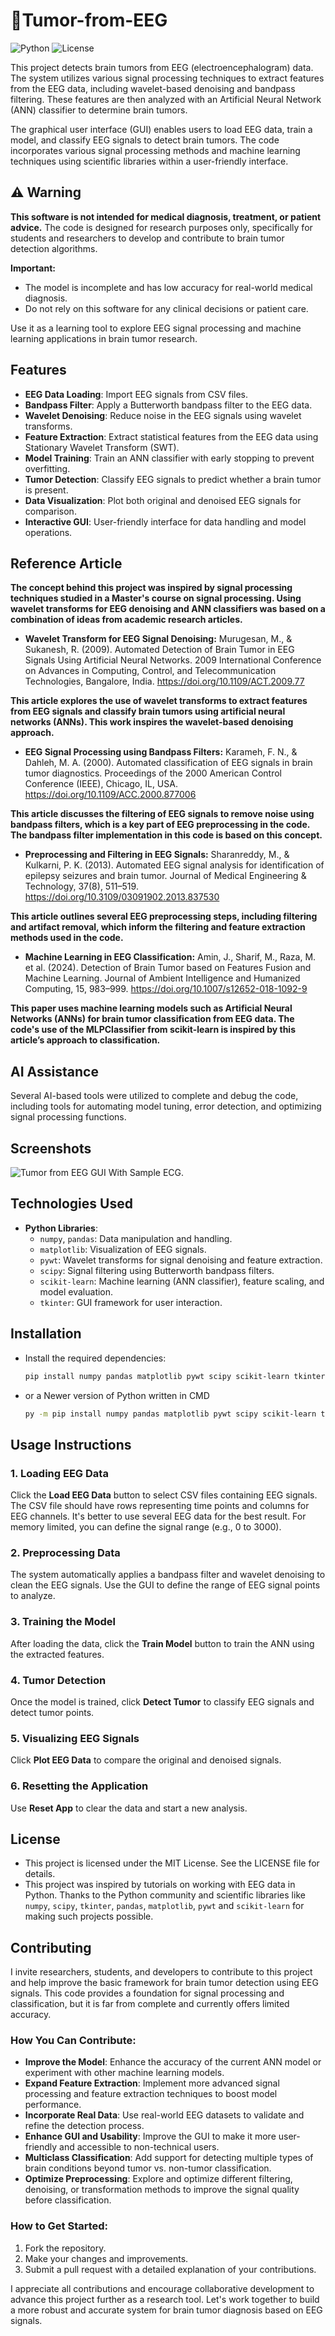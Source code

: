 # 🧠Tumor-from-EEG
![Python](https://img.shields.io/badge/python-3.7+-blue.svg)
![License](https://img.shields.io/badge/license-MIT-blue.svg)

This project detects brain tumors from EEG (electroencephalogram) data. The system utilizes various signal processing techniques to extract features from the EEG data, including wavelet-based denoising and bandpass filtering. These features are then analyzed with an Artificial Neural Network (ANN) classifier to determine brain tumors.

The graphical user interface (GUI) enables users to load EEG data, train a model, and classify EEG signals to detect brain tumors. The code incorporates various signal processing methods and machine learning techniques using scientific libraries within a user-friendly interface.
## ⚠️ Warning

**This software is not intended for medical diagnosis, treatment, or patient advice.** The code is designed for research purposes only, specifically for students and researchers to develop and contribute to brain tumor detection algorithms. 

**Important:** 
- The model is incomplete and has low accuracy for real-world medical diagnosis.
- Do not rely on this software for any clinical decisions or patient care.

Use it as a learning tool to explore EEG signal processing and machine learning applications in brain tumor research.
## Features

- **EEG Data Loading**: Import EEG signals from CSV files.
- **Bandpass Filter**: Apply a Butterworth bandpass filter to the EEG data.
- **Wavelet Denoising**: Reduce noise in the EEG signals using wavelet transforms.
- **Feature Extraction**: Extract statistical features from the EEG data using Stationary Wavelet Transform (SWT).
- **Model Training**: Train an ANN classifier with early stopping to prevent overfitting.
- **Tumor Detection**: Classify EEG signals to predict whether a brain tumor is present.
- **Data Visualization**: Plot both original and denoised EEG signals for comparison.
- **Interactive GUI**: User-friendly interface for data handling and model operations.

## Reference Article

**The concept behind this project was inspired by signal processing techniques studied in a Master's course on signal processing. Using wavelet transforms for EEG denoising and ANN classifiers was based on a combination of ideas from academic research articles.**
-  **Wavelet Transform for EEG Signal Denoising:**
Murugesan, M., & Sukanesh, R. (2009). Automated Detection of Brain Tumor in EEG Signals Using Artificial Neural Networks. 2009 International Conference on Advances in Computing, Control, and Telecommunication Technologies, Bangalore, India. https://doi.org/10.1109/ACT.2009.77

**This article explores the use of wavelet transforms to extract features from EEG signals and classify brain tumors using artificial neural networks (ANNs). This work inspires the wavelet-based denoising approach.**
- **EEG Signal Processing using Bandpass Filters:**
Karameh, F. N., & Dahleh, M. A. (2000). Automated classification of EEG signals in brain tumor diagnostics. Proceedings of the 2000 American Control Conference (IEEE), Chicago, IL, USA. https://doi.org/10.1109/ACC.2000.877006

**This article discusses the filtering of EEG signals to remove noise using bandpass filters, which is a key part of EEG preprocessing in the code. The bandpass filter implementation in this code is based on this concept.**
- **Preprocessing and Filtering in EEG Signals:**
Sharanreddy, M., & Kulkarni, P. K. (2013). Automated EEG signal analysis for identification of epilepsy seizures and brain tumor. Journal of Medical Engineering & Technology, 37(8), 511–519. https://doi.org/10.3109/03091902.2013.837530

**This article outlines several EEG preprocessing steps, including filtering and artifact removal, which inform the filtering and feature extraction methods used in the code.**
- **Machine Learning in EEG Classification:**
Amin, J., Sharif, M., Raza, M. et al. (2024). Detection of Brain Tumor based on Features Fusion and Machine Learning. Journal of Ambient Intelligence and Humanized Computing, 15, 983–999. https://doi.org/10.1007/s12652-018-1092-9

**This paper uses machine learning models such as Artificial Neural Networks (ANNs) for brain tumor classification from EEG data. The code's use of the MLPClassifier from scikit-learn is inspired by this article’s approach to classification.**

## AI Assistance

Several AI-based tools were utilized to complete and debug the code, including tools for automating model tuning, error detection, and optimizing signal processing functions.

## Screenshots

![Tumor from EEG GUI With Sample ECG](Tumor%20from%20Sample%20EEG.jpg).

## Technologies Used

- **Python Libraries**:
  - `numpy`, `pandas`: Data manipulation and handling.
  - `matplotlib`: Visualization of EEG signals.
  - `pywt`: Wavelet transforms for signal denoising and feature extraction.
  - `scipy`: Signal filtering using Butterworth bandpass filters.
  - `scikit-learn`: Machine learning (ANN classifier), feature scaling, and model evaluation.
  - `tkinter`: GUI framework for user interaction.

## Installation

- Install the required dependencies:
    ```bash
    pip install numpy pandas matplotlib pywt scipy scikit-learn tkinter
    ```
- or a Newer version of Python written in CMD
   ```bash
   py -m pip install numpy pandas matplotlib pywt scipy scikit-learn tkinter
   ```
## Usage Instructions

### 1. Loading EEG Data
Click the **Load EEG Data** button to select CSV files containing EEG signals. The CSV file should have rows representing time points and columns for EEG channels. It's better to use several EEG data for the best result. For memory limited, you can define the signal range (e.g., 0 to 3000).

### 2. Preprocessing Data
The system automatically applies a bandpass filter and wavelet denoising to clean the EEG signals. Use the GUI to define the range of EEG signal points to analyze.

### 3. Training the Model
After loading the data, click the **Train Model** button to train the ANN using the extracted features.

### 4. Tumor Detection
Once the model is trained, click **Detect Tumor** to classify EEG signals and detect tumor points.

### 5. Visualizing EEG Signals
Click **Plot EEG Data** to compare the original and denoised signals.

### 6. Resetting the Application
Use **Reset App** to clear the data and start a new analysis.

## License
- This project is licensed under the MIT License. See the LICENSE file for details.
- This project was inspired by tutorials on working with EEG data in Python. Thanks to the Python community and scientific libraries like `numpy`, `scipy`, `tkinter`, `pandas`, `matplotlib`, `pywt` and `scikit-learn` for making such projects possible.

## Contributing

I invite researchers, students, and developers to contribute to this project and help improve the basic framework for brain tumor detection using EEG signals. This code provides a foundation for signal processing and classification, but it is far from complete and currently offers limited accuracy.

### How You Can Contribute:
- **Improve the Model**: Enhance the accuracy of the current ANN model or experiment with other machine learning models.
- **Expand Feature Extraction**: Implement more advanced signal processing and feature extraction techniques to boost model performance.
- **Incorporate Real Data**: Use real-world EEG datasets to validate and refine the detection process.
- **Enhance GUI and Usability**: Improve the GUI to make it more user-friendly and accessible to non-technical users.
- **Multiclass Classification**: Add support for detecting multiple types of brain conditions beyond tumor vs. non-tumor classification.
- **Optimize Preprocessing**: Explore and optimize different filtering, denoising, or transformation methods to improve the signal quality before classification.

### How to Get Started:
1. Fork the repository.
2. Make your changes and improvements.
3. Submit a pull request with a detailed explanation of your contributions.

I appreciate all contributions and encourage collaborative development to advance this project further as a research tool. Let's work together to build a more robust and accurate system for brain tumor diagnosis based on EEG signals.
